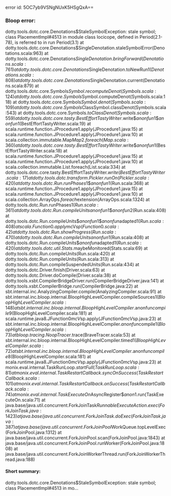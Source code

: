 error id: 5OC7yb9VSNgNUxK5HSgQxA==
### Bloop error:

dotty.tools.dotc.core.Denotations$StaleSymbolException: stale symbol; class PlacementImpl#4513 in module class locicope, defined in Period(2.1-78), is referred to in run Period(3.1)
	at dotty.tools.dotc.core.Denotations$SingleDenotation.staleSymbolError(Denotations.scala:963)
	at dotty.tools.dotc.core.Denotations$SingleDenotation.bringForward(Denotations.scala:761)
	at dotty.tools.dotc.core.Denotations$SingleDenotation.toNewRun$1(Denotations.scala:808)
	at dotty.tools.dotc.core.Denotations$SingleDenotation.current(Denotations.scala:879)
	at dotty.tools.dotc.core.Symbols$Symbol.recomputeDenot(Symbols.scala:124)
	at dotty.tools.dotc.core.Symbols$Symbol.computeDenot(Symbols.scala:118)
	at dotty.tools.dotc.core.Symbols$Symbol.denot(Symbols.scala:109)
	at dotty.tools.dotc.core.Symbols$ClassSymbol.classDenot(Symbols.scala:543)
	at dotty.tools.dotc.core.Symbols$.toClassDenot(Symbols.scala:559)
	at dotty.tools.dotc.core.tasty.BestEffortTastyWriter$.write$$anonfun$1$$anonfun$1(BestEffortTastyWriter.scala:19)
	at scala.runtime.function.JProcedure1.apply(JProcedure1.java:15)
	at scala.runtime.function.JProcedure1.apply(JProcedure1.java:10)
	at scala.collection.immutable.Map$Map2.foreach(Map.scala:360)
	at dotty.tools.dotc.core.tasty.BestEffortTastyWriter$.write$$anonfun$1(BestEffortTastyWriter.scala:18)
	at scala.runtime.function.JProcedure1.apply(JProcedure1.java:15)
	at scala.runtime.function.JProcedure1.apply(JProcedure1.java:10)
	at scala.collection.immutable.List.foreach(List.scala:334)
	at dotty.tools.dotc.core.tasty.BestEffortTastyWriter$.write(BestEffortTastyWriter.scala:17)
	at dotty.tools.dotc.transform.Pickler.runOn(Pickler.scala:420)
	at dotty.tools.dotc.Run.runPhases$1$$anonfun$1(Run.scala:368)
	at scala.runtime.function.JProcedure1.apply(JProcedure1.java:15)
	at scala.runtime.function.JProcedure1.apply(JProcedure1.java:10)
	at scala.collection.ArrayOps$.foreach$extension(ArrayOps.scala:1324)
	at dotty.tools.dotc.Run.runPhases$1(Run.scala:361)
	at dotty.tools.dotc.Run.compileUnits$$anonfun$1$$anonfun$2(Run.scala:408)
	at dotty.tools.dotc.Run.compileUnits$$anonfun$1$$anonfun$adapted$1(Run.scala:408)
	at scala.Function0.apply$mcV$sp(Function0.scala:42)
	at dotty.tools.dotc.Run.showProgress(Run.scala:470)
	at dotty.tools.dotc.Run.compileUnits$$anonfun$1(Run.scala:408)
	at dotty.tools.dotc.Run.compileUnits$$anonfun$adapted$1(Run.scala:420)
	at dotty.tools.dotc.util.Stats$.maybeMonitored(Stats.scala:69)
	at dotty.tools.dotc.Run.compileUnits(Run.scala:420)
	at dotty.tools.dotc.Run.compileUnits(Run.scala:313)
	at dotty.tools.dotc.Run.compileSuspendedUnits(Run.scala:434)
	at dotty.tools.dotc.Driver.finish(Driver.scala:63)
	at dotty.tools.dotc.Driver.doCompile(Driver.scala:38)
	at dotty.tools.xsbt.CompilerBridgeDriver.run(CompilerBridgeDriver.java:141)
	at dotty.tools.xsbt.CompilerBridge.run(CompilerBridge.java:22)
	at sbt.internal.inc.AnalyzingCompiler.compile(AnalyzingCompiler.scala:91)
	at sbt.internal.inc.bloop.internal.BloopHighLevelCompiler.compileSources$1(BloopHighLevelCompiler.scala:148)
	at sbt.internal.inc.bloop.internal.BloopHighLevelCompiler.$anonfun$compile$9(BloopHighLevelCompiler.scala:181)
	at scala.runtime.java8.JFunction0$mcV$sp.apply(JFunction0$mcV$sp.java:23)
	at sbt.internal.inc.bloop.internal.BloopHighLevelCompiler.$anonfun$compile$1(BloopHighLevelCompiler.scala:73)
	at bloop.tracing.NoopTracer$.trace(BraveTracer.scala:53)
	at sbt.internal.inc.bloop.internal.BloopHighLevelCompiler.timed$1(BloopHighLevelCompiler.scala:72)
	at sbt.internal.inc.bloop.internal.BloopHighLevelCompiler.$anonfun$compile$8(BloopHighLevelCompiler.scala:181)
	at scala.runtime.java8.JFunction0$mcV$sp.apply(JFunction0$mcV$sp.java:23)
	at monix.eval.internal.TaskRunLoop$.startFull(TaskRunLoop.scala:81)
	at monix.eval.internal.TaskRestartCallback.syncOnSuccess(TaskRestartCallback.scala:101)
	at monix.eval.internal.TaskRestartCallback.onSuccess(TaskRestartCallback.scala:74)
	at monix.eval.internal.TaskExecuteOn$AsyncRegister$$anon$1.run(TaskExecuteOn.scala:71)
	at java.base/java.util.concurrent.ForkJoinTask$RunnableExecuteAction.exec(ForkJoinTask.java:1423)
	at java.base/java.util.concurrent.ForkJoinTask.doExec(ForkJoinTask.java:387)
	at java.base/java.util.concurrent.ForkJoinPool$WorkQueue.topLevelExec(ForkJoinPool.java:1312)
	at java.base/java.util.concurrent.ForkJoinPool.scan(ForkJoinPool.java:1843)
	at java.base/java.util.concurrent.ForkJoinPool.runWorker(ForkJoinPool.java:1808)
	at java.base/java.util.concurrent.ForkJoinWorkerThread.run(ForkJoinWorkerThread.java:188)
#### Short summary: 

dotty.tools.dotc.core.Denotations$StaleSymbolException: stale symbol; class PlacementImpl#4513 in mo...